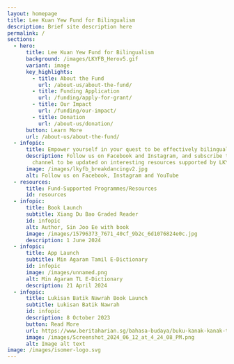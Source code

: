 ```yaml
---
layout: homepage
title: Lee Kuan Yew Fund for Bilingualism
description: Brief site description here
permalink: /
sections:
  - hero:
      title: Lee Kuan Yew Fund for Bilingualism
      background: /images/LKYFB_Herov5.gif
      variant: image
      key_highlights:
        - title: About the Fund
          url: /about-us/about-the-fund/
        - title: Funding Application
          url: /funding/apply-for-grant/
        - title: Our Impact
          url: /funding/our-impact/
        - title: Donation
          url: /about-us/donation/
      button: Learn More
      url: /about-us/about-the-fund/
  - infopic:
      title: Empower yourself in your quest to be effectively bilingual!
      description: Follow us on Facebook and Instagram, and subscribe to our YouTube
        channel to be updated on interesting resources supported by LKYFB.
      image: /images/lkyfb_breakdancingv2.jpg
      alt: Follow us on Facebook, Instagram and YouTube
  - resources:
      title: Fund-Supported Programmes/Resources
      id: resources
  - infopic:
      title: Book Launch
      subtitle: Xiang Du Bao Graded Reader
      id: infopic
      alt: Author, Sin Joo Ee with book
      image: /images/15796373_7671_40cf_9b2c_6d1076824e0c.jpg
      description: 1 June 2024
  - infopic:
      title: App Launch
      subtitle: Min Agaram Tamil E-Dictionary
      id: infopic
      image: /images/unnamed.png
      alt: Min Agaram TL E-Dictionary
      description: 21 April 2024
  - infopic:
      title: Lukisan Batik Nawrah Book Launch
      subtitle: Lukisan Batik Nawrah
      id: infopic
      description: 8 October 2023
      button: Read More
      url: https://www.beritaharian.sg/bahasa-budaya/buku-kanak-kanak-terap-nilai-penting-seni-tradisi-batik
      image: /images/Screenshot_2024_06_12_at_4_24_08_PM.png
      alt: Image alt text
image: /images/isomer-logo.svg
---
```

